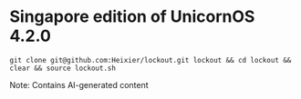 # Singapore edition of UnicornOS 4.2.0

    git clone git@github.com:Heixier/lockout.git lockout && cd lockout && clear && source lockout.sh

Note: Contains AI-generated content
